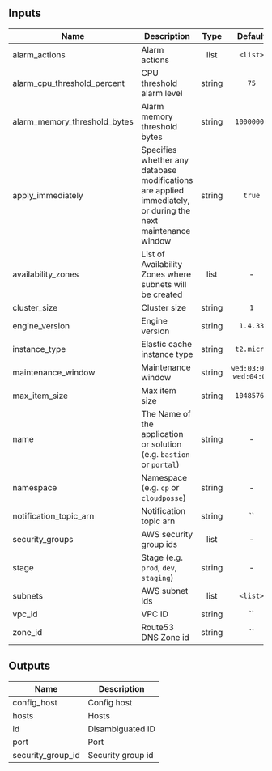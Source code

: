 
## Inputs

| Name | Description | Type | Default | Required |
|------|-------------|:----:|:-----:|:-----:|
| alarm_actions | Alarm actions | list | `<list>` | no |
| alarm_cpu_threshold_percent | CPU threshold alarm level | string | `75` | no |
| alarm_memory_threshold_bytes | Alarm memory threshold bytes | string | `10000000` | no |
| apply_immediately | Specifies whether any database modifications are applied immediately, or during the next maintenance window | string | `true` | no |
| availability_zones | List of Availability Zones where subnets will be created | list | - | yes |
| cluster_size | Cluster size | string | `1` | no |
| engine_version | Engine version | string | `1.4.33` | no |
| instance_type | Elastic cache instance type | string | `t2.micro` | no |
| maintenance_window | Maintenance window | string | `wed:03:00-wed:04:00` | no |
| max_item_size | Max item size | string | `10485760` | no |
| name | The Name of the application or solution  (e.g. `bastion` or `portal`) | string | - | yes |
| namespace | Namespace (e.g. `cp` or `cloudposse`) | string | - | yes |
| notification_topic_arn | Notification topic arn | string | `` | no |
| security_groups | AWS security group ids | list | - | yes |
| stage | Stage (e.g. `prod`, `dev`, `staging`) | string | - | yes |
| subnets | AWS subnet ids | list | `<list>` | no |
| vpc_id | VPC ID | string | `` | no |
| zone_id | Route53 DNS Zone id | string | `` | no |

## Outputs

| Name | Description |
|------|-------------|
| config_host | Config host |
| hosts | Hosts |
| id | Disambiguated ID |
| port | Port |
| security_group_id | Security group id |


